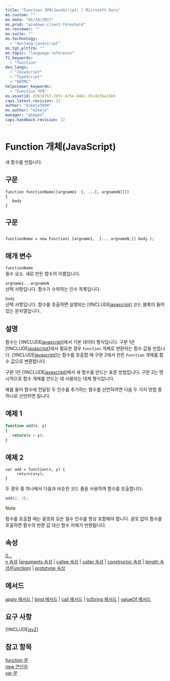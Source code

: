 ```yaml
---
title: "Function 개체(JavaScript) | Microsoft Docs"
ms.custom: ""
ms.date: "01/18/2017"
ms.prod: "windows-client-threshold"
ms.reviewer: ""
ms.suite: ""
ms.technology: 
  - "devlang-javascript"
ms.tgt_pltfrm: ""
ms.topic: "language-reference"
f1_keywords: 
  - "function"
dev_langs: 
  - "JavaScript"
  - "TypeScript"
  - "DHTML"
helpviewer_keywords: 
  - "Function 개체"
ms.assetid: d3834767-203c-475e-848c-95c423ba15b6
caps.latest.revision: 12
author: "mikejo5000"
ms.author: "mikejo"
manager: "ghogen"
caps.handback.revision: 12
---
```

# Function 개체(JavaScript)
새 함수를 만듭니다.  
  
## 구문  
  
```  
function functionName([argname1  [, ...[, argnameN]]])  
{  
   body  
}  
```  
  
## 구문  
  
```  
  
functionName = new Function( [argname1,  [... argnameN,]] body );  
```  
  
## 매개 변수  
 `functionName`  
 필수 요소.  새로 만든 함수의 이름입니다.  
  
 `argname1...argnameN`  
 선택 사항입니다.  함수가 수락하는 인수 목록입니다.  
  
 `body`  
 선택 사항입니다.  함수를 호출하면 실행되는 [!INCLUDE[javascript](../../javascript/includes/javascript-md.md)] 코드 블록이 들어 있는 문자열입니다.  
  
## 설명  
 함수는 [!INCLUDE[javascript](../../javascript/includes/javascript-md.md)]에서 기본 데이터 형식입니다.  구문 1은 [!INCLUDE[javascript](../../javascript/includes/javascript-md.md)]에서 필요한 경우 `Function` 개체로 변환하는 함수 값을 만듭니다.  [!INCLUDE[javascript](../../javascript/includes/javascript-md.md)]는 함수를 호출할 때 구문 2에서 만든 `Function` 개체를 함수 값으로 변환합니다.  
  
 구문 1은 [!INCLUDE[javascript](../../javascript/includes/javascript-md.md)]에서 새 함수를 만드는 표준 방법입니다.  구문 2는 명시적으로 함수 개체를 만드는 데 사용되는 대체 형식입니다.  
  
 예를 들어 함수에 전달된 두 인수를 추가하는 함수를 선언하려면 다음 두 가지 방법 중 하나로 선언하면 됩니다.  
  
## 예제 1  
  
```javascript  
function add(x, y)  
{  
   return(x + y);  
}  
```  
  
## 예제 2  
  
```  
var add = function(x, y) {  
     return(x+y);  
}  
```  
  
 두 경우 중 하나에서 다음과 비슷한 코드 줄을 사용하여 함수를 호출합니다.  
  
```javascript  
add(2, 3);  
```  
  
> [!NOTE]
>  함수를 호출할 때는 괄호와 모든 필수 인수를 항상 포함해야 합니다.  괄호 없이 함수를 호출하면 함수의 반환 값 대신 함수 자체가 반환됩니다.  
  
## 속성  
 [0...  
          n 속성](../../javascript/reference/0-dot-dot-dot-n-properties-arguments-javascript.md) &#124;[arguments 속성](../../javascript/reference/arguments-property-function-javascript.md) &#124; [callee 속성](../../javascript/reference/callee-property-arguments-javascript.md) &#124; [caller 속성](../../javascript/reference/caller-property-function-javascript.md) &#124; [constructor 속성](../../javascript/reference/constructor-property-object-javascript.md) &#124; [length 속성\(Function\)](../../javascript/reference/length-property-function-javascript.md) &#124; [prototype 속성](../../javascript/reference/prototype-property-object-javascript.md)  
  
## 메서드  
 [apply 메서드](../../javascript/reference/apply-method-function-javascript.md) &#124; [bind 메서드](../../javascript/reference/bind-method-function-javascript.md) &#124; [call 메서드](../../javascript/reference/call-method-function-javascript.md) &#124; [toString 메서드](../../javascript/reference/tostring-method-object-javascript.md) &#124; [valueOf 메서드](../../javascript/reference/valueof-method-object-javascript.md)  
  
## 요구 사항  
 [!INCLUDE[jsv2](../../javascript/reference/includes/jsv2-md.md)]  
  
## 참고 항목  
 [function 문](../../javascript/reference/function-statement-javascript.md)   
 [new 연산자](../../javascript/reference/new-operator-decrementjavascript.md)   
 [var 문](../../javascript/reference/var-statement-javascript.md)